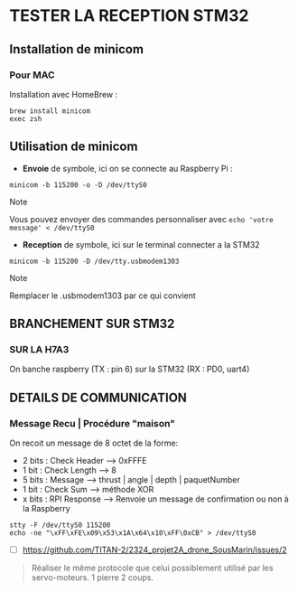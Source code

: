 # TESTER LA RECEPTION STM32

## Installation de minicom
### Pour MAC
Installation avec HomeBrew :

```
brew install minicom
exec zsh
```


## Utilisation de minicom
 - **Envoie** de symbole, ici on se connecte au Raspberry Pi : 
```
minicom -b 115200 -o -D /dev/ttyS0 
```
>[!NOTE]
>Vous pouvez envoyer des commandes personnaliser avec  `echo 'votre message' < /dev/ttyS0`

 - **Reception** de symbole, ici sur le terminal connecter a la STM32
```
minicom -b 115200 -D /dev/tty.usbmodem1303
```
>[!NOTE]
> Remplacer le .usbmodem1303 par ce qui convient

## BRANCHEMENT SUR STM32
### SUR LA H7A3
On banche raspberry (TX : pin 6) sur la STM32 (RX : PD0, uart4)

## DETAILS DE COMMUNICATION
### Message Recu | Procédure "maison"
On recoit un message de 8 octet de la forme:
- 2 bits : Check Header --> 0xFFFE
- 1 bit : Check Length --> 8
- 5 bits : Message --> thrust | angle | depth | paquetNumber
- 1 bit : Check Sum --> méthode XOR
- x bits : RPI Response --> Renvoie un message de confirmation ou non à la Raspberry

```
stty -F /dev/ttyS0 115200
echo -ne "\xFF\xFE\x09\x53\x1A\x64\x10\xFF\0xCB" > /dev/ttyS0
```
- [ ] https://github.com/TITAN-2/2324_projet2A_drone_SousMarin/issues/2
> Réaliser le même protocole que celui possiblement utilisé par les servo-moteurs. 1 pierre 2 coups.
